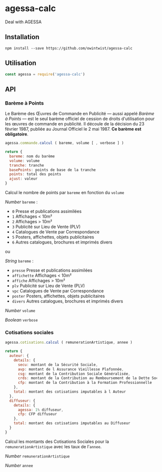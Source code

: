 # agessa-calc

Deal with AGESSA


Installation
------------

```
npm install --save https://github.com/owintwist/agessa-calc
```

Utilisation
-----------

```javascript
const agessa = require('agessa-calc')
```

API
---

### Barème à Points

Le Barème des Œuvres de Commande en Publicité — aussi appelé _Barème à Points_ — est le seul barème officiel de cession de droits d'utilisation pour les œuvres de commande en publicité. Il découle de la décision du 23 février 1987, publiée au Journal Officiel le 2 mai 1987. **Ce barème est obligatoire**.

```javascript
agessa.commande.calcul ( bareme, volume [ , verbose ] )

return {  
  bareme: nom du barème  
  volume: volume  
  tranche: tranche  
  basePoints: points de base de la tranche  
  points: total des points  
  ajust: valeur
}
```
Calcul le nombre de points par `bareme` en fonction du `volume`

_Number_ `bareme` :

 * `0` Presse et publications assimilées
 * `1` Affichages < 10m²
 * `2` Affichages > 10m²
 * `3` Publicité sur Lieu de Vente (PLV)
 * `4` Catalogues de Vente par Correspondance
 * `5` Posters, affichettes, objets publicitaires
 * `6` Autres catalogues, brochures et imprimés divers

ou

_String_ `bareme` :

 * `presse` Presse et publications assimilées
 * `affichette` Affichages < 10m²
 * `affiche` Affichages > 10m²
 * `plv` Publicité sur Lieu de Vente (PLV)
 * `vpc` Catalogues de Vente par Correspondance
 * `poster` Posters, affichettes, objets publicitaires
 * `divers` Autres catalogues, brochures et imprimés divers

_Number_ `volume`

_Boolean_ `verbose`

### Cotisations sociales

```javascript
agessa.cotisations.calcul ( remunerationArtistique, annee )

return {
  auteur: {
    details: {
      secu: montant de la Sécurité Sociale,
      avp: montant de l Assurance Vieillesse Plafonnée,
      csg: montant de la Contribution Sociale Généralisée,
      crds: montant de la Contribution au Remboursement de la Dette Sociale,
      cfp: montant de la Contribution à la Formation Professionnelle
    },
    total: montant des cotisations imputables à l Auteur
  },
  diffuseur: {
    details: {
      agessa: 1% diffuseur,
      cfp: CFP diffuseur
    },
    total: montant des cotisations imputables au Diffuseur
  }
}
```

Calcul les montants des Cotisations Sociales pour la `remunerationArtistique` avec les taux de l'`annee`.

_Number_ `remunerationArtistique`

_Number_ `annee`
